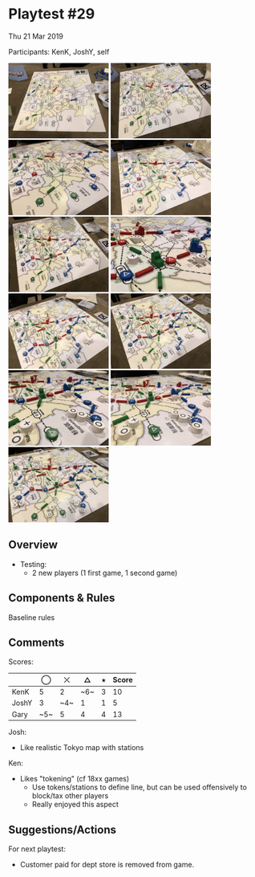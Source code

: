 # Playtest #29

Thu 21 Mar 2019

Participants: KenK, JoshY, self

<img src="images/pt29/pt29-1372.jpg" height="150px"/> <img src="images/pt29/pt29-1373.jpg" height="150px"/> <img src="images/pt29/pt29-1375.jpg" height="150px"/> <img src="images/pt29/pt29-1376.jpg" height="150px"/> <img src="images/pt29/pt29-1377.jpg" height="150px"/> <img src="images/pt29/pt29-1378.jpg" height="150px"/> <img src="images/pt29/pt29-1379.jpg" height="150px"/> <img src="images/pt29/pt29-1380.jpg" height="150px"/> <img src="images/pt29/pt29-1381.jpg" height="150px"/> <img src="images/pt29/pt29-1382.jpg" height="150px"/> <img src="images/pt29/pt29-1383.jpg" height="150px"/> 

## Overview

* Testing:
	* 2 new players (1 first game, 1 second game)

## Components & Rules

Baseline rules

## Comments

Scores: 

|         |  ◯  |  ⤫  |  △  |  ⭒  | Score |
| ------- | --- | --- | --- | --- | --- |
| KenK    |  5  |  2  | ~6~ |  3  | 10  |
| JoshY   |  3  | ~4~ |  1  |  1  |  5  |
| Gary    | ~5~ |  5  |  4  |  4  | 13  |

Josh:

* Like realistic Tokyo map with stations

Ken:

* Likes "tokening" (cf 18xx games)
   * Use tokens/stations to define line, but can be used offensively to block/tax other players
   * Really enjoyed this aspect
   
## Suggestions/Actions

For next playtest:

* Customer paid for dept store is removed from game.

